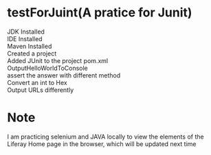 # testForJuint(A pratice for Junit)  
JDK Installed  
IDE Installed  
Maven Installed  
Created a project  
Added JUnit to the project pom.xml  
OutputHelloWorldToConsole  
assert the answer with different method  
Convert an int to Hex  
Output URLs differently  
# Note 
I am practicing selenium and JAVA locally to view the elements of the Liferay Home page in the browser, which will be updated next time
